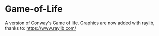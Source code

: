 # Game-of-Life
A version of Conway's Game of life. 
Graphics are now added with raylib, thanks to: https://www.raylib.com/



